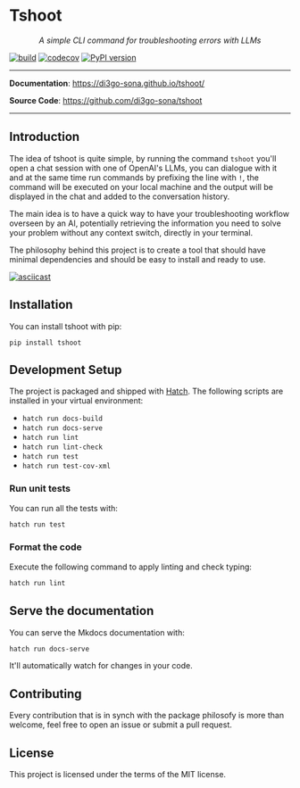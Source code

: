 # Tshoot

<p align="center">
    <em>A simple CLI command for troubleshooting errors with LLMs</em>
</p>

[![build](https://github.com/di3go-sona/tshoot/workflows/Build/badge.svg)](https://github.com/di3go-sona/tshoot/actions)
[![codecov](https://codecov.io/gh/di3go-sona/tshoot/graph/badge.svg?token=R4xWCp7AXq)](https://codecov.io/gh/di3go-sona/tshoot)
[![PyPI version](https://badge.fury.io/py/tshoot.svg)](https://badge.fury.io/py/tshoot)

---

**Documentation**: <a href="https://di3go-sona.github.io/tshoot/" target="_blank">https://di3go-sona.github.io/tshoot/</a>

**Source Code**: <a href="https://github.com/di3go-sona/tshoot" target="_blank">https://github.com/di3go-sona/tshoot</a>

---
## Introduction

The idea of tshoot is quite simple, by running the command `tshoot` you'll open a chat session with one of OpenAI's LLMs, you can dialogue with it and at the same time run commands by prefixing the line with `!`, the command will be executed on your local machine and the output will be displayed in the chat and added to the conversation history.

The main idea is to have a quick way to have your troubleshooting workflow overseen by an AI, potentially retrieving the information you need to solve your problem without any context switch, directly in your terminal.

The philosophy behind this project is to create a tool that should have minimal dependencies and should be easy to install and ready to use.

[![asciicast](https://asciinema.org/a/5UDk0XOruccA45eHF86usvEJy.svg)](https://asciinema.org/a/5UDk0XOruccA45eHF86usvEJy)

## Installation

You can install tshoot with pip:

```
pip install tshoot
```

## Development Setup


The project is packaged and shipped with [Hatch](https://hatch.pypa.io/latest/install/).
The following scripts are installed in your virtual environment:
-  `hatch run docs-build`
-  `hatch run docs-serve`
-  `hatch run lint`
-  `hatch run lint-check`
-  `hatch run test`
-  `hatch run test-cov-xml`


### Run unit tests

You can run all the tests with:

```bash
hatch run test
```

### Format the code

Execute the following command to apply linting and check typing:

```bash
hatch run lint
```


## Serve the documentation

You can serve the Mkdocs documentation with:

```bash
hatch run docs-serve
```

It'll automatically watch for changes in your code.


## Contributing

Every contribution that is in synch with the package philosofy is more than welcome, feel free to open an issue or submit a pull request.


## License

This project is licensed under the terms of the MIT license.
